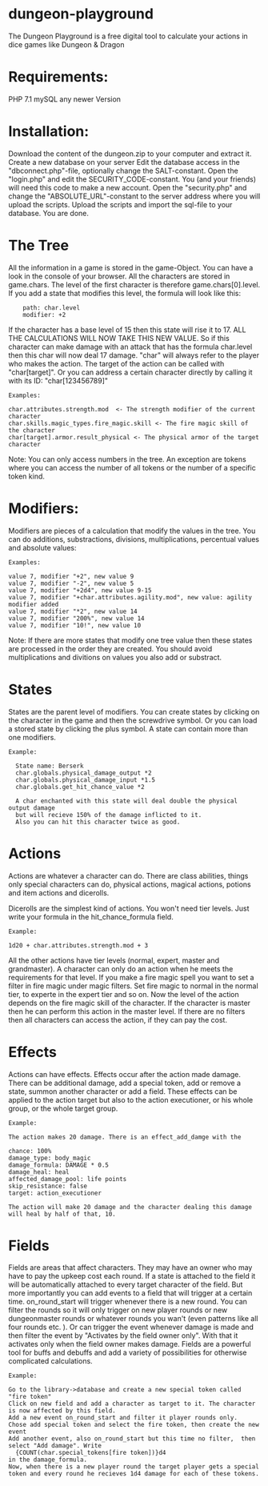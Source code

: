# dungeon-playground
The Dungeon Playground is a free digital tool to calculate your actions in dice games like Dungeon & Dragon

# Requirements:

  PHP 7.1
  mySQL any newer Version

# Installation:

  Download the content of the dungeon.zip to your computer and extract it.
  Create a new database on your server
  Edit the database access in the "dbconnect.php"-file, optionally change the SALT-constant.
  Open the "login.php" and edit the SECURITY_CODE-constant. You (and your friends) will need this code to make a new account.
  Open the "security.php" and change the "ABSOLUTE_URL"-constant to the server address where you will upload the scripts.
  Upload the scripts and import the sql-file to your database. You are done.

# The Tree

  All the information in a game is stored in the game-Object. You can have a look in the console of your browser. All the characters are   stored in game.chars. The level of the first character is therefore game.chars[0].level. If you add a state that modifies this level, the formula will look like this: 
  
        path: char.level
        modifier: +2
        
If the character has a base level of 15 then this state will rise it to 17. ALL THE CALCULATIONS WILL NOW TAKE THIS NEW VALUE. So if this character can make damage with an attack that has the formula char.level then this char will now deal 17 damage. "char" will always refer to the player who makes the action. The target of the action can be called with "char[target]". Or you can address a certain character directly by calling it with its ID: "char[123456789]"
  
    Examples:
  
    char.attributes.strength.mod  <- The strength modifier of the current character
    char.skills.magic_types.fire_magic.skill <- The fire magic skill of the character
    char[target].armor.result_physical <- The physical armor of the target character
    
  Note: You can only access numbers in the tree. An exception are tokens where you can access the number of all tokens or the number of a specific token kind.
  
# Modifiers:

Modifiers are pieces of a calculation that modify the values in the tree. You can do additions, substractions, divisions, multiplications, percentual values and absolute values:
  
    Examples:
    
    value 7, modifier "+2", new value 9
    value 7, modifier "-2", new value 5
    value 7, modifier "+2d4", new value 9-15
    value 7, modifier "+char.attributes.agility.mod", new value: agility modifier added
    value 7, modifier "*2", new value 14
    value 7, modifier "200%", new value 14
    value 7, modifier "10!", new value 10
    
Note: If there are more states that modify one tree value then these states are processed in the order they are created. You should avoid multiplications and divitions on values you also add or substract. 
    
# States

   States are the parent level of modifiers. You can create states by clicking on the character in the game and then the screwdrive symbol. Or you can load a stored state by clicking the plus symbol. A state can contain more than one modifiers. 
    
    Example:
    
      State name: Berserk
      char.globals.physical_damage_output *2
      char.globals.physical_damage_input *1.5
      char.globals.get_hit_chance_value *2
      
      A char enchanted with this state will deal double the physical output damage 
      but will recieve 150% of the damage inflicted to it. 
      Also you can hit this character twice as good.
      
# Actions

Actions are whatever a character can do. There are class abilities, things only special characters can do, physical actions, magical actions, potions and item actions and dicerolls.
      
Dicerolls are the simplest kind of actions. You won't need tier levels. Just write your formula in the hit_chance_formula field.

    Example: 
    
    1d20 + char.attributes.strength.mod + 3
    
All the other actions have tier levels (normal, expert, master and grandmaster). A character can only do an action when he meets the requirements for that level. If you make a fire magic spell you want to set a filter in fire magic under magic filters. Set fire magic to normal in the normal tier, to experte in the expert tier and so on. Now the level of the action depends on the fire magic skill of the character. If the character is master then he can perform this action in the master level. If there are no filters then all characters can access the action, if they can pay the cost.

# Effects

Actions can have effects. Effects occur after the action made damage. There can be additional damage, add a special token, add or remove a state, summon another character or add a field. These effects can be applied to the action target but also to the action executioner, or his whole group, or the whole target group.

    Example:
    
    The action makes 20 damage. There is an effect_add_damge with the 
    
    chance: 100%
    damage_type: body_magic
    damage_formula: DAMAGE * 0.5
    damage_heal: heal
    affected_damage_pool: life points
    skip_resistance: false
    target: action_executioner
    
    The action will make 20 damage and the character dealing this damage will heal by half of that, 10.
    
# Fields

Fields are areas that affect characters. They may have an owner who may have to pay the upkeep cost each round. If a state is attached to the field it will be automatically attached to every target character of the field. But more importantly you can add events to a field that will trigger at a certain time. on_round_start will trigger whenever there is a new round. You can filter the rounds so it will only trigger on new player rounds or new dungeonmaster rounds or whatever rounds you wan't (even patterns like all four rounds etc. ). Or can trigger the event whenever damage is made and then filter the event by "Activates by the field owner only". With that it activates only when the field owner makes damage. Fields are a powerful tool for buffs and debuffs and add a variety of possibilities for otherwise complicated calculations.

    Example:
    
    Go to the library->database and create a new special token called "fire token"
    Click on new field and add a character as target to it. The character is now affected by this field.
    Add a new event on_round_start and filter it player rounds only. 
    Chose add special token and select the fire token, then create the new event
    Add another event, also on_round_start but this time no filter,  then select "Add damage". Write
      {COUNT(char.special_tokens[fire token])}d4
    in the damage_formula.
    Now, when there is a new player round the target player gets a special token and every round he recieves 1d4 damage for each of these tokens.
    

    
      
